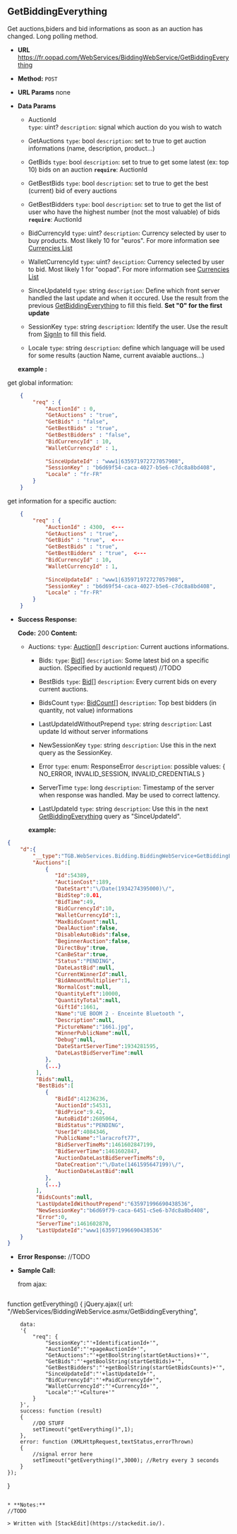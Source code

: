 
**GetBiddingEverything**
------

  Get auctions,biders and bid informations as soon as an auction has changed.
  Long polling method.

* **URL**
  https://fr.oopad.com/WebServices/BiddingWebService/GetBiddingEverything

* **Method:**
     `POST` 
  
*  **URL Params**
   none
 
* **Data Params**
	* AuctionId		
		`type`: uint?
		`description`: signal which auction do you wish to watch
			
	* GetAuctions
		`type`: bool
		`description`: set to true to get auction informations (name, description, product...)

	* GetBids
		`type`: bool
		`description`: set to true to get some latest (ex: top 10) bids on an auction
		**`require`**: AuctionId
			
	* GetBestBids
		`type`: bool
		`description`: set to true to get the best (current) bid of every auctions

	* GetBestBidders
		`type`: bool
		`description`: set to true to get the list of user who have the highest number (not the most valuable) of bids 
		**`require`**: AuctionId

	* BidCurrencyId	
		`type`: uint?
		`description`: Currency selected by user to buy products. Most likely 10 for "euros". For more information see [Currencies List](../Types/CurrenciesList.md)

	* WalletCurrencyId
		`type`: uint?
		`desciption`: Currency selected by user to bid. Most likely 1 for "oopad". For more information see [Currencies List](../Types/CurrenciesList.md)

	* SinceUpdateId
		`type`: string
		`description`: Define which front server handled the last update and when it occured. Use the result from the previous [GetBiddingEverything](GetBiddingEverything.md) to fill this field. **Set "0" for the first update**

	* SessionKey
		`type`: string
		`description`: Identify the user. Use the result from [SignIn](../PublicWebService/SignIn.md) to fill this field.
		 
	* Locale
		`type`: string
		`description`: define which language will be used for some results (auction Name, current avaiable auctions...)


	**example :** 
	
get global information:
```json
	{
		"req" : {
			"AuctionId" : 0,
			"GetAuctions" : "true",
			"GetBids" : "false",
			"GetBestBids" : "true",
			"GetBestBidders" : "false",
			"BidCurrencyId" : 10,
			"WalletCurrencyId" : 1,
			
			"SinceUpdateId" : "www1|635971972727057908",
			"SessionKey" : "b6d69f54-caca-4027-b5e6-c7dc8a8bd408",
			"Locale" : "fr-FR"
		}
	}	
```
 get information for a specific auction:
```json
	{
		"req" : {
			"AuctionId" : 4300,  <---
			"GetAuctions" : "true",
			"GetBids" : "true",  <---
			"GetBestBids" : "true",
			"GetBestBidders" : "true",  <---
			"BidCurrencyId" : 10,
			"WalletCurrencyId" : 1,
			
			"SinceUpdateId" : "www1|635971972727057908",
			"SessionKey" : "b6d69f54-caca-4027-b5e6-c7dc8a8bd408",
			"Locale" : "fr-FR"
		}
	}	
```
	
 
* **Success Response:**
  
   **Code:** 200
   **Content:** 
  * Auctions:
		`type`: [Auction](../Types/Auction.md)[]
		`description`: Current auctions informations.

	* Bids: 
		`type`: [Bid](../Types/Bid.md)[]
		`description`: Some latest bid on a specific auction. (Specified by auctionId request) //TODO

	* BestBids
		`type`: [Bid](../Types/Bid.md)[]
		`description`: Every current bids on every current auctions.

	* BidsCount
		`type`: [BidCount](../Types/BidCount.md)[]
		`description`: Top best bidders (in quantity, not value) informations
	
	* LastUpdateIdWithoutPrepend
		`type`: string
		`description`: Last update Id without server informations
		
	* NewSessionKey
		`type`: string
		`description`: Use this in the next query as the SessionKey.

	* Error
		`type`: enum: ResponseError
		`description`: possible values: { NO_ERROR, INVALID_SESSION, INVALID_CREDENTIALS }

	* ServerTime
		`type`: long
		`description`: Timestamp of the server when response was handled. May be used to correct lattency.

	* LastUpdateId
		`type`: string
		`description`: Use this in the next [GetBiddingEverything](GetBiddingEverything.md) query as "SinceUpdateId".
  
	 **example:**
```json
{  
	"d":{ 
		"__type":"TGB.WebServices.Bidding.BiddingWebService+GetBiddingEverythingResp",
		"Auctions":[  
	        {  
	           "Id":54389,
	           "AuctionCost":189,
	           "DateStart":"\/Date(1934274395000)\/",
	           "BidStep":0.01,
	           "BidTime":49,
	           "BidCurrencyId":10,
	           "WalletCurrencyId":1,
	           "MaxBidsCount":null,
	           "DealAuction":false,
	           "DisableAutoBids":false,
	           "BeginnerAuction":false,
	           "DirectBuy":true,
	           "CanBeStar":true,
	           "Status":"PENDING",
	           "DateLastBid":null,
	           "CurrentWinnerId":null,
	           "BidAmountMultiplier":1,
	           "NormalCost":null,
	           "QuantityLeft":10000,
	           "QuantityTotal":null,
	           "GiftId":1661,
	           "Name":"UE BOOM 2 - Enceinte Bluetooth ",
	           "Description":null,
	           "PictureName":"1661.jpg",
	           "WinnerPublicName":null,
	           "Debug":null,
	           "DateStartServerTime":1934281595,
	           "DateLastBidServerTime":null
	        },
	        {...}
	     ],
	     "Bids":null,
	     "BestBids":[  
	        {  
	           "BidId":41236236,
	           "AuctionId":54531,
	           "BidPrice":9.42,
	           "AutoBidId":2605064,
	           "BidStatus":"PENDING",
	           "UserId":4084346,
	           "PublicName":"laracroft77",
	           "BidServerTimeMs":1461602847199,
	           "BidServerTime":1461602847,
	           "AuctionDateLastBidServerTimeMs":0,
	           "DateCreation":"\/Date(1461595647199)\/",
	           "AuctionDateLastBid":null
	        },
	        {...}
	     ],
	     "BidsCounts":null,
	     "LastUpdateIdWithoutPrepend":"635971996690438536",
	     "NewSessionKey":"b6d69f79-caca-6451-c5e6-b7dc8a8bd408",
	     "Error":0,
	     "ServerTime":1461602870,
	     "LastUpdateId":"www1|635971996690438536"
	}
}
```
 
* **Error Response:**
	//TODO
	
* **Sample Call:**

  from ajax:
  ```javascript
function getEverything()
{
	  jQuery.ajax({
		url: "/WebServices/BiddingWebService.asmx/GetBiddingEverything",
		
		data: 
		'{ 
			"req": {
				"SessionKey":"'+IdentificationId+'",
				"AuctionId":"'+pageAuctionId+'",
				"GetAuctions":"'+getBoolString(startGetAuctions)+'",
				"GetBids":"'+getBoolString(startGetBids)+'",
				"GetBestBidders":"'+getBoolString(startGetBidsCounts)+'",
				"SinceUpdateId":"'+lastUpdateId+'",
				"BidCurrencyId":"'+PaidCurrencyId+'",
				"WalletCurrencyId":"'+CurrencyId+'",
				"Locale":"'+Culture+'" 
			} 
		}',
		success: function (result)
		{
			//DO STUFF
			setTimeout("getEverything()",1);
		},
		error: function (XMLHttpRequest,textStatus,errorThrown)
		{
			//signal error here
			setTimeout("getEverything()",3000);	//Retry every 3 seconds
		}
	});
}
```

* **Notes:**
//TODO

> Written with [StackEdit](https://stackedit.io/).